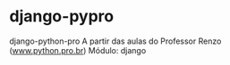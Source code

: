 # django-pypro
django-python-pro
A partir das aulas do Professor Renzo (www.python.pro.br)
Módulo: django

